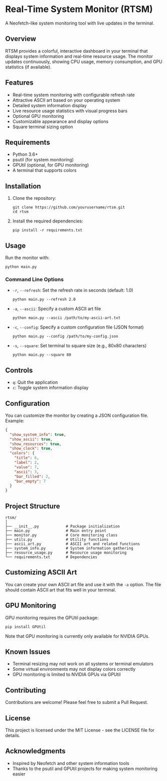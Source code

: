 # Real-Time System Monitor (RTSM)

A Neofetch-like system monitoring tool with live updates in the terminal.

## Overview

RTSM provides a colorful, interactive dashboard in your terminal that displays system information and real-time resource usage. The monitor updates continuously, showing CPU usage, memory consumption, and GPU statistics (if available).

## Features

- Real-time system monitoring with configurable refresh rate
- Attractive ASCII art based on your operating system
- Detailed system information display
- Live resource usage statistics with visual progress bars
- Optional GPU monitoring
- Customizable appearance and display options
- Square terminal sizing option

## Requirements

- Python 3.6+
- psutil (for system monitoring)
- GPUtil (optional, for GPU monitoring)
- A terminal that supports colors

## Installation

1. Clone the repository:
   ```
   git clone https://github.com/yourusername/rtsm.git
   cd rtsm
   ```

2. Install the required dependencies:
   ```
   pip install -r requirements.txt
   ```

## Usage

Run the monitor with:

```
python main.py
```

### Command Line Options

- `-r`, `--refresh`: Set the refresh rate in seconds (default: 1.0)
  ```
  python main.py --refresh 2.0
  ```

- `-a`, `--ascii`: Specify a custom ASCII art file
  ```
  python main.py --ascii /path/to/my-ascii-art.txt
  ```

- `-c`, `--config`: Specify a custom configuration file (JSON format)
  ```
  python main.py --config /path/to/my-config.json
  ```

- `-s`, `--square`: Set terminal to square size (e.g., 80x80 characters)
  ```
  python main.py --square 80
  ```

## Controls

- `q`: Quit the application
- `c`: Toggle system information display

## Configuration

You can customize the monitor by creating a JSON configuration file. Example:

```json
{
  "show_system_info": true,
  "show_ascii": true,
  "show_resources": true,
  "show_clock": true,
  "colors": {
    "title": 6,
    "label": 2,
    "value": 7,
    "ascii": 3,
    "bar_filled": 2,
    "bar_empty": 7
  }
}
```

## Project Structure

```
rtsm/
│
├── __init__.py            # Package initialization
├── main.py                # Main entry point
├── monitor.py             # Core monitoring class
├── utils.py               # Utility functions
├── ascii_art.py           # ASCII art and related functions
├── system_info.py         # System information gathering
├── resource_usage.py      # Resource usage monitoring
└── requirements.txt       # Dependencies
```

## Customizing ASCII Art

You can create your own ASCII art file and use it with the `-a` option. The file should contain ASCII art that fits well in your terminal.

## GPU Monitoring

GPU monitoring requires the GPUtil package:

```
pip install GPUtil
```

Note that GPU monitoring is currently only available for NVIDIA GPUs.

## Known Issues

- Terminal resizing may not work on all systems or terminal emulators
- Some virtual environments may not display colors correctly
- GPU monitoring is limited to NVIDIA GPUs via GPUtil

## Contributing

Contributions are welcome! Please feel free to submit a Pull Request.

## License

This project is licensed under the MIT License - see the LICENSE file for details.

## Acknowledgments

- Inspired by Neofetch and other system information tools
- Thanks to the psutil and GPUtil projects for making system monitoring easier